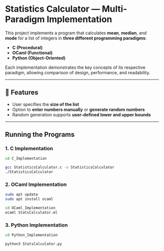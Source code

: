 # Statistics Calculator — Multi-Paradigm Implementation

This project implements a program that calculates **mean**, **median**, and **mode** for a list of integers in **three different programming paradigms**:  
- **C (Procedural)**  
- **OCaml (Functional)**  
- **Python (Object-Oriented)**  

Each implementation demonstrates the key concepts of its respective paradigm, allowing comparison of design, performance, and readability.

---

## 🧮 Features
* User specifies the **size of the list**
* Option to **enter numbers manually** or **generate random numbers**
* Random generation supports **user-defined lower and upper bounds**


---

## Running the Programs

### 1. C Implementation
```bash
cd C_Implementation

gcc StatisticsCalculator.c -o StatisticsCalculator
./StatisticsCalculator
```

### 2. OCaml Implementation
```bash
sudo apt update
sudo apt install ocaml

cd OCaml_Implementation
ocaml StatsCalculator.ml
```

### 3. Python Implementation
```bash
cd Python_Implementation

python3 StatsCalculator.py
```
